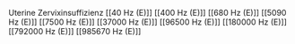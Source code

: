 Uterine Zervixinsuffizienz
[[40 Hz (E)]]
[[400 Hz (E)]]
[[680 Hz (E)]]
[[5090 Hz (E)]]
[[7500 Hz (E)]]
[[37000 Hz (E)]]
[[96500 Hz (E)]]
[[180000 Hz (E)]]
[[792000 Hz (E)]]
[[985670 Hz (E)]]